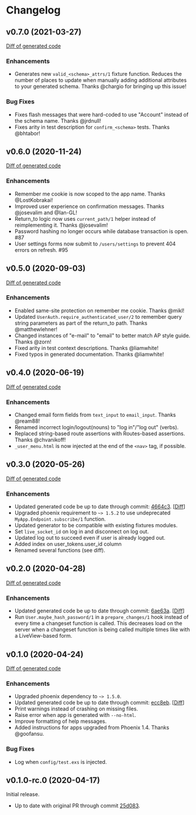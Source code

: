 # Changelog

## v0.7.0 (2021-03-27)
[Diff of generated code](https://github.com/aaronrenner/phx_gen_auth_output/compare/v0.6.0..v0.7.0)

### Enhancements

* Generates new `valid_<schema>_attrs/1` fixture function. Reduces the number of
  places to update when manually adding additional attributes to your generated
  schema. Thanks @chargio for bringing up this issue!

### Bug Fixes

* Fixes flash messages that were hard-coded to use "Account" instead of the
  schema name. Thanks @jrdnull!
* Fixes arity in test description for `confirm_<schema>` tests. Thanks @bhtabor!

## v0.6.0 (2020-11-24)

[Diff of generated code](https://github.com/aaronrenner/phx_gen_auth_output/compare/v0.5.0..v0.6.0)

### Enhancements

* Remember me cookie is now scoped to the app name. Thanks @LostKobrakai!
* Improved user experience on confirmation messages. Thanks @josevalim and @Ian-GL!
* Return_to logic now uses `current_path/1` helper instead of reimplementing it.
  Thanks @josevalim!
* Password hashing no longer occurs while database transaction is open. #87
* User settings forms now submit to `/users/settings` to prevent 404 errors on refresh. #95

## v0.5.0 (2020-09-03)

[Diff of generated code](https://github.com/aaronrenner/phx_gen_auth_output/compare/v0.4.0..v0.5.0)

### Enhancements

* Enabled same-site protection on remember me cookie. Thanks @mikl!
* Updated `UserAuth.require_authenticated_user/2` to remember query string
  parameters as part of the return_to path. Thanks @matthewlehner!
* Changed instances of "e-mail" to "email" to better match AP style guide.
  Thanks @zorn!
* Fixed arity in test context descriptions. Thanks @liamwhite!
* Fixed typos in generated documentation. Thanks @liamwhite!

## v0.4.0 (2020-06-19)

[Diff of generated code](https://github.com/aaronrenner/phx_gen_auth_output/compare/v0.3.0..v0.4.0)

### Enhancements

* Changed email form fields from `text_input` to `email_input`. Thanks @ream88!
* Renamed incorrect login/logout(nouns) to "log in"/"log out" (verbs).
* Replaced string-based route assertions with Routes-based assertions. Thanks @chvanikoff!
* `_user_menu.html` is now injected at the end of the `<nav>` tag, if possible.

## v0.3.0 (2020-05-26)

[Diff of generated code](https://github.com/aaronrenner/phx_gen_auth_output/compare/v0.2.0..v0.3.0)

### Enhancements

* Updated generated code be up to date through commit: [4664c3](https://github.com/dashbitco/mix_phx_gen_auth_demo/pull/1/commits/4664c376273af7100e31766ccf2d76bc7cf153e4). [[Diff](https://github.com/dashbitco/mix_phx_gen_auth_demo/compare/6ae63a...4664c3)]
* Upgraded phoenix requirement to `~> 1.5.2` to use undeprecated `MyApp.Endpoint.subscribe/1` function.
* Updated generator to be compatible with existing fixtures modules.
* Set `live_socket_id` on log in and disconnect on log out.
* Updated log out to succeed even if user is already logged out.
* Added index on user_tokens.user_id column
* Renamed several functions (see diff).

## v0.2.0 (2020-04-28)

[Diff of generated code](https://github.com/aaronrenner/phx_gen_auth_output/compare/v0.1.0..v0.2.0)

### Enhancements

* Updated generated code be up to date through commit: [6ae63a](https://github.com/dashbitco/mix_phx_gen_auth_demo/pull/1/commits/6ae63abbe5c2e2c37f47dea83da1b830374ebf18). [[Diff](https://github.com/dashbitco/mix_phx_gen_auth_demo/compare/ecc8eb...6ae63a)]
* Run `User.maybe_hash_password/1` in a `prepare_changes/1` hook instead of every time a changeset function is called. This decreases load on the server when a changeset function is being called multiple times like with a LiveView-based form.

## v0.1.0 (2020-04-24)

[Diff of generated code](https://github.com/aaronrenner/phx_gen_auth_output/compare/v0.1.0-rc.0..v0.1.0)

### Enhancements

* Upgraded phoenix dependency to `~> 1.5.0`.
* Updated generated code be up to date through commit: [ecc8eb](https://github.com/dashbitco/mix_phx_gen_auth_demo/pull/1/commits/ecc8eb596e52fb041c3518d58d13503e2e25e5d1). [[Diff](https://github.com/dashbitco/mix_phx_gen_auth_demo/compare/25d083...ecc8eb)]
* Print warnings instead of crashing on missing files.
* Raise error when app is generated with `--no-html`.
* Improve formatting of help messages.
* Added instructions for apps upgraded from Phoenix 1.4. Thanks @goofansu.

### Bug Fixes

* Log when `config/test.exs` is injected.


## v0.1.0-rc.0 (2020-04-17)

Initial release.

* Up to date with original PR through commit [25d083](https://github.com/dashbitco/mix_phx_gen_auth_demo/pull/1/commits/25d083d105a406ab3a1c10ee7ab1b2bb4af31345).
